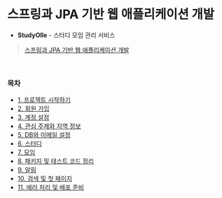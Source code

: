 # 스프링과 JPA 기반 웹 애플리케이션 개발
- **StudyOlle** - 스터디 모임 관리 서비스
> [스프링과 JPA 기반 웹 애플리케이션 개발](https://www.inflearn.com/course/%EC%8A%A4%ED%94%84%EB%A7%81-JPA-%EC%9B%B9%EC%95%B1#description)
<br>

### 목차
- [1. 프로젝트 시작하기](https://github.com/qlalzl9/TIL/blob/master/Spring_SpringBoot/devWebservice_Based_on_Spring_and_JPA/project_start.md)
- [2. 회원 가입](https://github.com/qlalzl9/TIL/blob/master/Spring_SpringBoot/devWebservice_Based_on_Spring_and_JPA/signUp.md)
- [3. 계정 설정](https://github.com/qlalzl9/TIL/blob/master/Spring_SpringBoot/devWebservice_Based_on_Spring_and_JPA/account_settings.md)
- [4. 관심 주제와 지역 정보](https://github.com/qlalzl9/TIL/blob/master/Spring_SpringBoot/devWebservice_Based_on_Spring_and_JPA/tag_zone.md)
- [5. DB와 이메일 설정](https://github.com/qlalzl9/TIL/blob/master/Spring_SpringBoot/devWebservice_Based_on_Spring_and_JPA/db_email_setting.md)
- [6. 스터디](https://github.com/qlalzl9/TIL/blob/master/Spring_SpringBoot/devWebservice_Based_on_Spring_and_JPA/study.md)
- [7. 모임](https://github.com/qlalzl9/TIL/blob/master/Spring_SpringBoot/devWebservice_Based_on_Spring_and_JPA/meeting.md)
- [8. 패키지 및 테스트 코드 정리](https://github.com/qlalzl9/TIL/blob/master/Spring_SpringBoot/devWebservice_Based_on_Spring_and_JPA/package_testCode.md)
- [9. 알림](https://github.com/qlalzl9/TIL/blob/master/Spring_SpringBoot/devWebservice_Based_on_Spring_and_JPA/notification.md)
- [10. 검색 및 첫 페이지](https://github.com/qlalzl9/TIL/blob/master/Spring_SpringBoot/devWebservice_Based_on_Spring_and_JPA/search_firstPage.md)
- [11. 에러 처리 및 배포 준비]()
